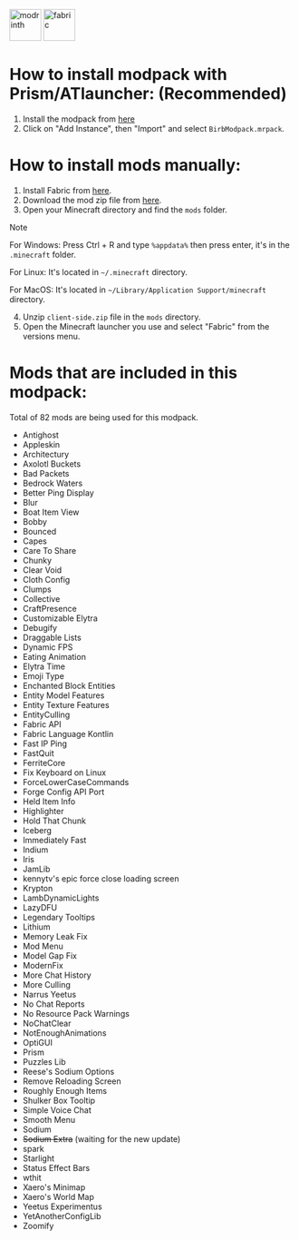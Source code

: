 <a href="https://modrinth.com/modpack/birb-modpack"><img alt="modrinth" height="56" src="https://cdn.jsdelivr.net/npm/@intergrav/devins-badges@3/assets/cozy/available/modrinth_vector.svg"></a>
<img alt="fabric" height="56" src="https://cdn.jsdelivr.net/npm/@intergrav/devins-badges@3/assets/cozy/supported/fabric_vector.svg">

# How to install modpack with Prism/ATlauncher: (Recommended)

1. Install the modpack from [here](https://github.com/birbkeks/birb-modpack/releases/download/modpack-0.0.2/BirbModpack.mrpack)
2. Click on "Add Instance", then "Import" and select `BirbModpack.mrpack`.

# How to install mods manually:

1. Install Fabric from [here](https://fabricmc.net/use/installer/).
2. Download the mod zip file from [here](https://github.com/birbkeks/birb-modpack/releases/download/mod-zip-0.0.2/client-mods.zip).
3. Open your Minecraft directory and find the `mods` folder.

> [!NOTE]
> For Windows: Press Ctrl + R and type `%appdata%` then press enter, it's in the `.minecraft` folder.
> 
> For Linux: It's located in `~/.minecraft` directory.
>
> For MacOS: It's located in `~/Library/Application Support/minecraft` directory.
  
4. Unzip `client-side.zip` file in the `mods` directory.
5. Open the Minecraft launcher you use and select "Fabric" from the versions menu.

# Mods that are included in this modpack:
Total of 82 mods are being used for this modpack.
- Antighost
- Appleskin
- Architectury
- Axolotl Buckets
- Bad Packets
- Bedrock Waters
- Better Ping Display
- Blur
- Boat Item View
- Bobby
- Bounced
- Capes
- Care To Share
- Chunky
- Clear Void
- Cloth Config
- Clumps
- Collective
- CraftPresence
- Customizable Elytra
- Debugify
- Draggable Lists
- Dynamic FPS
- Eating Animation
- Elytra Time
- Emoji Type
- Enchanted Block Entities
- Entity Model Features
- Entity Texture Features
- EntityCulling
- Fabric API
- Fabric Language Kontlin
- Fast IP Ping
- FastQuit
- FerriteCore
- Fix Keyboard on Linux
- ForceLowerCaseCommands
- Forge Config API Port
- Held Item Info
- Highlighter
- Hold That Chunk
- Iceberg
- Immediately Fast
- Indium
- Iris
- JamLib
- kennytv's epic force close loading screen
- Krypton
- LambDynamicLights
- LazyDFU
- Legendary Tooltips
- Lithium
- Memory Leak Fix
- Mod Menu
- Model Gap Fix
- ModernFix
- More Chat History
- More Culling
- Narrus Yeetus
- No Chat Reports
- No Resource Pack Warnings
- NoChatClear
- NotEnoughAnimations
- OptiGUI
- Prism
- Puzzles Lib
- Reese's Sodium Options
- Remove Reloading Screen 
- Roughly Enough Items
- Shulker Box Tooltip
- Simple Voice Chat
- Smooth Menu
- Sodium
- ~~Sodium Extra~~ (waiting for the new update)
- spark
- Starlight
- Status Effect Bars
- wthit
- Xaero's Minimap
- Xaero's World Map
- Yeetus Experimentus
- YetAnotherConfigLib
- Zoomify
